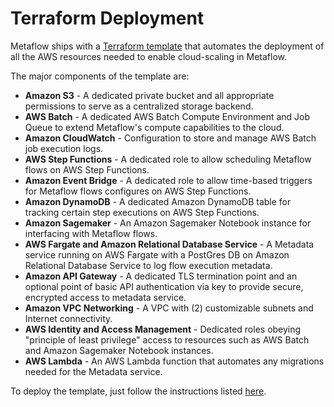 # Terraform Deployment

Metaflow ships with a [Terraform template](https://github.com/Netflix/metaflow-tools/tree/master/aws/terraform) that automates the deployment of all the AWS resources needed to enable cloud-scaling in Metaflow.

The major components of the template are:

* **Amazon S3** - A dedicated private bucket and all appropriate permissions to serve as a centralized storage backend.
* **AWS Batch** - A dedicated AWS Batch Compute Environment and Job Queue to extend Metaflow's compute capabilities to the cloud.
* **Amazon CloudWatch** - Configuration to store and manage AWS Batch job execution logs.
* **AWS Step Functions** - A dedicated role to allow scheduling Metaflow flows on AWS Step Functions.
* **Amazon Event Bridge** - A dedicated role to allow time-based triggers for Metaflow flows configures on AWS Step Functions.
* **Amazon DynamoDB** - A dedicated Amazon DynamoDB table for tracking certain step executions on AWS Step Functions.
* **Amazon Sagemaker** - An Amazon Sagemaker Notebook instance for interfacing with Metaflow flows.
* **AWS Fargate and Amazon Relational Database Service** - A Metadata service running on AWS Fargate with a PostGres DB on Amazon Relational Database Service to log flow execution metadata.
* **Amazon API Gateway** -  A dedicated TLS termination point and an optional point of basic API authentication via key to provide secure, encrypted access to metadata service.
* **Amazon VPC Networking** - A VPC with \(2\) customizable subnets and Internet connectivity.
* **AWS Identity and Access Management** - Dedicated roles obeying "principle of least privilege" access to resources such as AWS Batch and Amazon Sagemaker Notebook instances.
* **AWS Lambda** _-_ An AWS Lambda function that automates any migrations needed for the Metadata service.

To deploy the template, just follow the instructions listed [here](https://github.com/Netflix/metaflow-tools/blob/master/aws/terraform/README.md).

